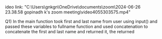 ideo link: "C:\Users\gnkgn\OneDrive\documents\zoom\2024-06-26 23.38.58 gopinadh k's zoom meeting\video4055303575.mp4" 

Q1) In the main function took first and last name from user using input() and passed these variables to fullname function and used concatenation to concatenate the first and last name and returned it, the returned 
